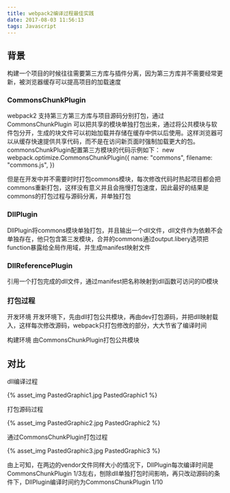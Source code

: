 ```yaml
---
title: webpack2编译过程最佳实践
date: 2017-08-03 11:56:13
tags: Javascript
---
```


## 背景
构建一个项目的时候往往需要第三方库与插件分离，因为第三方库并不需要经常更新，被浏览器缓存可以提高项目的加载速度

### CommonsChunkPlugin

webpack2 支持第三方第三方库与项目源码分别打包，通过CommonsChunkPlugin 可以把共享的模块单独打包出来，通过将公共模块与软件包分开，生成的块文件可以初始加载并存储在缓存中供以后使用。这样浏览器可以从缓存快速提供共享代码，而不是在访问新页面时强制加载更大的包。
commonsChunkPlugin配置第三方模块的代码示例如下：
new webpack.optimize.CommonsChunkPlugin({
  name: "commons",
  filename: "commons.js",
})

但是在开发中并不需要时时打包commons模块，每次修改代码时热起项目都会把commons重新打包，这样没有意义并且会拖慢打包速度，因此最好的结果是commons的打包过程与源码分离，并单独打包

### DllPlugin
DllPlugin将commons模块单独打包，并且输出一个dll文件，dll文件作为依赖不会单独存在，他只包含第三发模块，合并的commons通过output.libery选项把function暴露给全局作用域，并生成manifest映射文件

### DllReferencePlugin
引用一个打包完成的dll文件，通过manifest把名称映射到dll函数可访问的ID模块

### 打包过程

开发环境
开发环境下，先由dll打包公共模块，再由dev打包源码，并把dll映射载入，这样每次修改源码，webpack只打包修改的部分，大大节省了编译时间

构建环境
由CommonsChunkPlugin打包公共模块

## 对比
dll编译过程

{% asset_img PastedGraphic1.jpg PastedGraphic1 %}

打包源码过程

{% asset_img PastedGraphic2.jpg PastedGraphic2 %}

通过CommonsChunkPlugin打包过程

{% asset_img PastedGraphic3.jpg PastedGraphic3 %}

由上可知，在两边的vendor文件同样大小的情况下，DllPlugin每次编译时间是CommonsChunkPlugin 1/3左右，刨除dll单独打包时间影响，再只改动源码的条件下，DllPlugin编译时间约为CommonsChunkPlugin 1/10